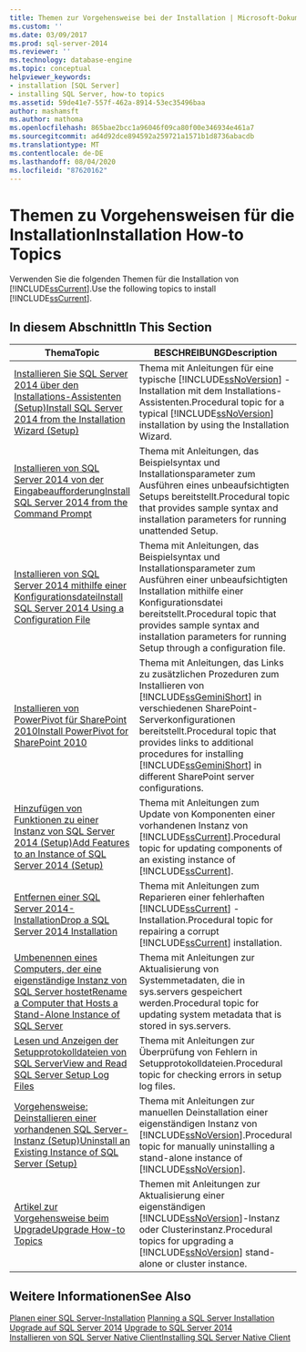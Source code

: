 ```yaml
---
title: Themen zur Vorgehensweise bei der Installation | Microsoft-Dokumentation
ms.custom: ''
ms.date: 03/09/2017
ms.prod: sql-server-2014
ms.reviewer: ''
ms.technology: database-engine
ms.topic: conceptual
helpviewer_keywords:
- installation [SQL Server]
- installing SQL Server, how-to topics
ms.assetid: 59de41e7-557f-462a-8914-53ec35496baa
author: mashamsft
ms.author: mathoma
ms.openlocfilehash: 865bae2bcc1a96046f09ca80f00e346934e461a7
ms.sourcegitcommit: ad4d92dce894592a259721a1571b1d8736abacdb
ms.translationtype: MT
ms.contentlocale: de-DE
ms.lasthandoff: 08/04/2020
ms.locfileid: "87620162"
---
```

# <a name="installation-how-to-topics"></a><span data-ttu-id="8508c-102">Themen zu Vorgehensweisen für die Installation</span><span class="sxs-lookup"><span data-stu-id="8508c-102">Installation How-to Topics</span></span>
  <span data-ttu-id="8508c-103">Verwenden Sie die folgenden Themen für die Installation von [!INCLUDE[ssCurrent](../../includes/sscurrent-md.md)].</span><span class="sxs-lookup"><span data-stu-id="8508c-103">Use the following topics to install [!INCLUDE[ssCurrent](../../includes/sscurrent-md.md)].</span></span>  
  
## <a name="in-this-section"></a><span data-ttu-id="8508c-104">In diesem Abschnitt</span><span class="sxs-lookup"><span data-stu-id="8508c-104">In This Section</span></span>  
  
|<span data-ttu-id="8508c-105">Thema</span><span class="sxs-lookup"><span data-stu-id="8508c-105">Topic</span></span>|<span data-ttu-id="8508c-106">BESCHREIBUNG</span><span class="sxs-lookup"><span data-stu-id="8508c-106">Description</span></span>|  
|-----------|-----------------|  
|[<span data-ttu-id="8508c-107">Installieren Sie SQL Server 2014 über den Installations-Assistenten &#40;Setup&#41;</span><span class="sxs-lookup"><span data-stu-id="8508c-107">Install SQL Server 2014 from the Installation Wizard &#40;Setup&#41;</span></span>](../../database-engine/install-windows/install-sql-server-from-the-installation-wizard-setup.md)|<span data-ttu-id="8508c-108">Thema mit Anleitungen für eine typische [!INCLUDE[ssNoVersion](../../includes/ssnoversion-md.md)] -Installation mit dem Installations-Assistenten.</span><span class="sxs-lookup"><span data-stu-id="8508c-108">Procedural topic for a typical [!INCLUDE[ssNoVersion](../../includes/ssnoversion-md.md)] installation by using the Installation Wizard.</span></span>|  
|[<span data-ttu-id="8508c-109">Installieren von SQL Server 2014 von der Eingabeaufforderung</span><span class="sxs-lookup"><span data-stu-id="8508c-109">Install SQL Server 2014 from the Command Prompt</span></span>](../../database-engine/install-windows/install-sql-server-from-the-command-prompt.md)|<span data-ttu-id="8508c-110">Thema mit Anleitungen, das Beispielsyntax und Installationsparameter zum Ausführen eines unbeaufsichtigten Setups bereitstellt.</span><span class="sxs-lookup"><span data-stu-id="8508c-110">Procedural topic that provides sample syntax and installation parameters for running unattended Setup.</span></span>|  
|[<span data-ttu-id="8508c-111">Installieren von SQL Server 2014 mithilfe einer Konfigurationsdatei</span><span class="sxs-lookup"><span data-stu-id="8508c-111">Install SQL Server 2014 Using a Configuration File</span></span>](../../database-engine/install-windows/install-sql-server-using-a-configuration-file.md)|<span data-ttu-id="8508c-112">Thema mit Anleitungen, das Beispielsyntax und Installationsparameter zum Ausführen einer unbeaufsichtigten Installation mithilfe einer Konfigurationsdatei bereitstellt.</span><span class="sxs-lookup"><span data-stu-id="8508c-112">Procedural topic that provides sample syntax and installation parameters for running Setup through a configuration file.</span></span>|  
|[<span data-ttu-id="8508c-113">Installieren von PowerPivot für SharePoint 2010</span><span class="sxs-lookup"><span data-stu-id="8508c-113">Install PowerPivot for SharePoint 2010</span></span>](../../../2014/sql-server/install/install-powerpivot-for-sharepoint-2010.md)|<span data-ttu-id="8508c-114">Thema mit Anleitungen, das Links zu zusätzlichen Prozeduren zum Installieren von [!INCLUDE[ssGeminiShort](../../includes/ssgeminishort-md.md)] in verschiedenen SharePoint-Serverkonfigurationen bereitstellt.</span><span class="sxs-lookup"><span data-stu-id="8508c-114">Procedural topic that provides links to additional procedures for installing [!INCLUDE[ssGeminiShort](../../includes/ssgeminishort-md.md)] in different SharePoint server configurations.</span></span>|  
|[<span data-ttu-id="8508c-115">Hinzufügen von Funktionen zu einer Instanz von SQL Server 2014 &#40;Setup&#41;</span><span class="sxs-lookup"><span data-stu-id="8508c-115">Add Features to an Instance of SQL Server 2014 &#40;Setup&#41;</span></span>](../../database-engine/install-windows/add-features-to-an-instance-of-sql-server-setup.md)|<span data-ttu-id="8508c-116">Thema mit Anleitungen zum Update von Komponenten einer vorhandenen Instanz von [!INCLUDE[ssCurrent](../../includes/sscurrent-md.md)].</span><span class="sxs-lookup"><span data-stu-id="8508c-116">Procedural topic for updating components of an existing instance of [!INCLUDE[ssCurrent](../../includes/sscurrent-md.md)].</span></span>|  
|[<span data-ttu-id="8508c-117">Entfernen einer SQL Server 2014-Installation</span><span class="sxs-lookup"><span data-stu-id="8508c-117">Drop a SQL Server 2014 Installation</span></span>](../../database-engine/install-windows/repair-a-failed-sql-server-installation.md)|<span data-ttu-id="8508c-118">Thema mit Anleitungen zum Reparieren einer fehlerhaften [!INCLUDE[ssCurrent](../../includes/sscurrent-md.md)] -Installation.</span><span class="sxs-lookup"><span data-stu-id="8508c-118">Procedural topic for repairing a corrupt [!INCLUDE[ssCurrent](../../includes/sscurrent-md.md)] installation.</span></span>|  
|[<span data-ttu-id="8508c-119">Umbenennen eines Computers, der eine eigenständige Instanz von SQL Server hostet</span><span class="sxs-lookup"><span data-stu-id="8508c-119">Rename a Computer that Hosts a Stand-Alone Instance of SQL Server</span></span>](../../database-engine/install-windows/rename-a-computer-that-hosts-a-stand-alone-instance-of-sql-server.md)|<span data-ttu-id="8508c-120">Thema mit Anleitungen zur Aktualisierung von Systemmetadaten, die in sys.servers gespeichert werden.</span><span class="sxs-lookup"><span data-stu-id="8508c-120">Procedural topic for updating system metadata that is stored in sys.servers.</span></span>|  
|[<span data-ttu-id="8508c-121">Lesen und Anzeigen der Setupprotokolldateien von SQL Server</span><span class="sxs-lookup"><span data-stu-id="8508c-121">View and Read SQL Server Setup Log Files</span></span>](../../database-engine/install-windows/view-and-read-sql-server-setup-log-files.md)|<span data-ttu-id="8508c-122">Thema mit Anleitungen zur Überprüfung von Fehlern in Setupprotokolldateien.</span><span class="sxs-lookup"><span data-stu-id="8508c-122">Procedural topic for checking errors in setup log files.</span></span>|  
|[<span data-ttu-id="8508c-123">Vorgehensweise: Deinstallieren einer vorhandenen SQL Server-Instanz &#40;Setup&#41;</span><span class="sxs-lookup"><span data-stu-id="8508c-123">Uninstall an Existing Instance of SQL Server &#40;Setup&#41;</span></span>](../../../2014/sql-server/install/uninstall-an-existing-instance-of-sql-server-setup.md)|<span data-ttu-id="8508c-124">Thema mit Anleitungen zur manuellen Deinstallation einer eigenständigen Instanz von [!INCLUDE[ssNoVersion](../../includes/ssnoversion-md.md)].</span><span class="sxs-lookup"><span data-stu-id="8508c-124">Procedural topic for manually uninstalling a stand-alone instance of [!INCLUDE[ssNoVersion](../../includes/ssnoversion-md.md)].</span></span>|  
|[<span data-ttu-id="8508c-125">Artikel zur Vorgehensweise beim Upgrade</span><span class="sxs-lookup"><span data-stu-id="8508c-125">Upgrade How-to Topics</span></span>](../../../2014/sql-server/install/upgrade-how-to-topics.md)|<span data-ttu-id="8508c-126">Themen mit Anleitungen zur Aktualisierung einer eigenständigen [!INCLUDE[ssNoVersion](../../includes/ssnoversion-md.md)]-Instanz oder Clusterinstanz.</span><span class="sxs-lookup"><span data-stu-id="8508c-126">Procedural topics for upgrading a [!INCLUDE[ssNoVersion](../../includes/ssnoversion-md.md)] stand-alone or cluster instance.</span></span>|  
  
## <a name="see-also"></a><span data-ttu-id="8508c-127">Weitere Informationen</span><span class="sxs-lookup"><span data-stu-id="8508c-127">See Also</span></span>  
 <span data-ttu-id="8508c-128">[Planen einer SQL Server-Installation](../../../2014/sql-server/install/planning-a-sql-server-installation.md) </span><span class="sxs-lookup"><span data-stu-id="8508c-128">[Planning a SQL Server Installation](../../../2014/sql-server/install/planning-a-sql-server-installation.md) </span></span>  
 <span data-ttu-id="8508c-129">[Upgrade auf SQL Server 2014](../../database-engine/install-windows/upgrade-sql-server.md) </span><span class="sxs-lookup"><span data-stu-id="8508c-129">[Upgrade to SQL Server 2014](../../database-engine/install-windows/upgrade-sql-server.md) </span></span>  
 [<span data-ttu-id="8508c-130">Installieren von SQL Server Native Client</span><span class="sxs-lookup"><span data-stu-id="8508c-130">Installing SQL Server Native Client</span></span>](../../relational-databases/native-client/applications/installing-sql-server-native-client.md)  
  
  
